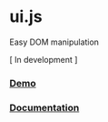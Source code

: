 # ui.js
Easy DOM manipulation

[ In development ]

### [Demo](http://naoxink.hol.es/UI)

### [Documentation](http://naoxink.hol.es/UI/docs)
